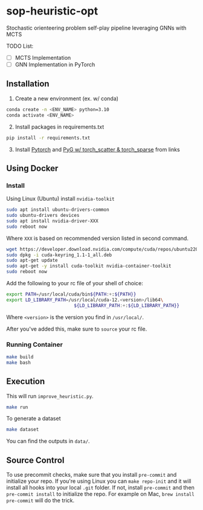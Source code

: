# sop-heuristic-opt

Stochastic orienteering problem self-play pipeline leveraging GNNs with MCTS

TODO List:

- [ ] MCTS Implementation
- [ ] GNN Implementation in PyTorch

## Installation

1. Create a new environment (ex. w/ conda)

```sh
conda create -n <ENV_NAME> python=3.10
conda activate <ENV_NAME>
```

2. Install packages in requirements.txt

```sh
pip install -r requirements.txt
```

3. Install [Pytorch](https://pytorch.org/get-started/locally/) and [PyG w/ torch_scatter & torch_sparse](https://pytorch-geometric.readthedocs.io/en/latest/install/installation.html) from links

## Using Docker
### Install
Using Linux (Ubuntu) install `nvidia-toolkit`
```bash
sudo apt install ubuntu-drivers-common
sudo ubuntu-drivers devices
sudo apt install nvidia-driver-XXX
sudo reboot now
```
Where `XXX` is based on recommended version listed in second command.

```bash
wget https://developer.download.nvidia.com/compute/cuda/repos/ubuntu2204/x86_64/cuda-keyring_1.1-1_all.deb
sudo dpkg -i cuda-keyring_1.1-1_all.deb
sudo apt-get update
sudo apt-get -y install cuda-toolkit nvidia-container-toolkit
sudo reboot now
```

Add the following to your rc file of your shell of choice:
```bash
export PATH=/usr/local/cuda/bin${PATH:+:${PATH}}
export LD_LIBRARY_PATH=/usr/local/cuda-12.<version>/lib64\
                         ${LD_LIBRARY_PATH:+:${LD_LIBRARY_PATH}}
```
Where `<version>` is the version you find in `/usr/local/`.

After you've added this, make sure to `source` your rc file.

### Running Container
```bash
make build
make bash
```

## Execution
This will run `improve_heuristic.py`.
```bash
make run
```

To generate a dataset
```bash
make dataset
```
You can find the outputs in `data/`.

## Source Control
To use precommit checks, make sure that you install `pre-commit` and initialize your repo.
If you're using Linux you can `make repo-init` and it will install all hooks into your local `.git` folder.
If not, install `pre-commit` and then `pre-commit install` to initialize the repo.
For example on Mac, `brew install pre-commit` will do the trick.
